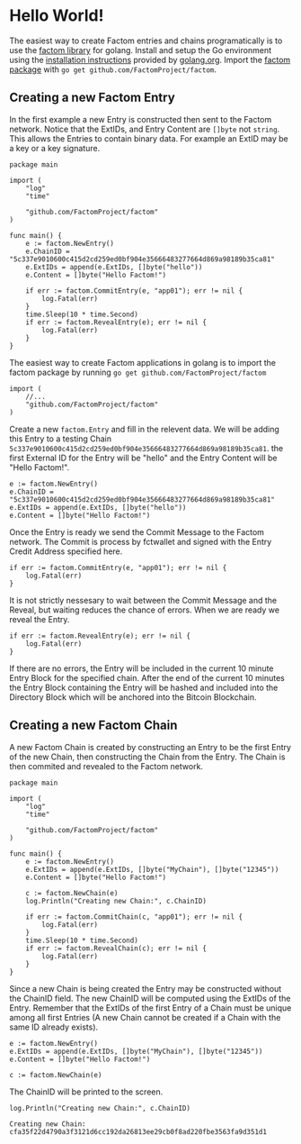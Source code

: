 Hello World!
===

The easiest way to create Factom entries and chains programatically is to use the [factom library](http://github.com/FactomProject/factom) for golang. Install and setup the Go environment using the [installation instructions](https://golang.org/doc/install) provided by [golang.org](http://golang.org). Import the [factom package](https://github.com/FactomProject/factom) with ``go get github.com/FactomProject/factom``.

Creating a new Factom Entry
---
In the first example a new Entry is constructed then sent to the Factom network. Notice that the ExtIDs, and Entry Content are ``[]byte`` not ``string``. This allows the Entries to contain binary data. For example an ExtID may be a key or a key signature.

	package main
	
	import (
		"log"
		"time"
		
		"github.com/FactomProject/factom"
	)
	
	func main() {
		e := factom.NewEntry()
		e.ChainID = "5c337e9010600c415d2cd259ed0bf904e35666483277664d869a98189b35ca81"
		e.ExtIDs = append(e.ExtIDs, []byte("hello"))
		e.Content = []byte("Hello Factom!")
		
		if err := factom.CommitEntry(e, "app01"); err != nil {
			log.Fatal(err)
		}
		time.Sleep(10 * time.Second)
		if err := factom.RevealEntry(e); err != nil {
			log.Fatal(err)
		}
	}
	
The easiest way to create Factom applications in golang is to import the factom package by running ``go get github.com/FactomProject/factom``

	import (
		//...		
		"github.com/FactomProject/factom"
	)

Create a new ``factom.Entry`` and fill in the relevent data. We will be adding this Entry to a testing Chain ``5c337e9010600c415d2cd259ed0bf904e35666483277664d869a98189b35ca81``. the first External ID for the Entry will be "hello" and the Entry Content will be "Hello Factom!".

	e := factom.NewEntry()
	e.ChainID = "5c337e9010600c415d2cd259ed0bf904e35666483277664d869a98189b35ca81"
	e.ExtIDs = append(e.ExtIDs, []byte("hello"))
	e.Content = []byte("Hello Factom!")

Once the Entry is ready we send the Commit Message to the Factom network. The Commit is process by fctwallet and signed with the Entry Credit Address specified here.

	if err := factom.CommitEntry(e, "app01"); err != nil {
		log.Fatal(err)
	}

It is not strictly nessesary to wait between the Commit Message and the Reveal, but waiting reduces the chance of errors. When we are ready we reveal the Entry.

	if err := factom.RevealEntry(e); err != nil {
		log.Fatal(err)
	}

If there are no errors, the Entry will be included in the current 10 minute Entry Block for the specified chain. After the end of the current 10 minutes the Entry Block containing the Entry will be hashed and included into the Directory Block which will be anchored into the Bitcoin Blockchain.

Creating a new Factom Chain
---
A new Factom Chain is created by constructing an Entry to be the first Entry of the new Chain, then constructing the Chain from the Entry. The Chain is then commited and revealed to the Factom network.

	package main
	
	import (
		"log"
		"time"
		
		"github.com/FactomProject/factom"
	)
	
	func main() {
		e := factom.NewEntry()
		e.ExtIDs = append(e.ExtIDs, []byte("MyChain"), []byte("12345"))
		e.Content = []byte("Hello Factom!")
		
		c := factom.NewChain(e)
		log.Println("Creating new Chain:", c.ChainID)
		
		if err := factom.CommitChain(c, "app01"); err != nil {
			log.Fatal(err)
		}
		time.Sleep(10 * time.Second)
		if err := factom.RevealChain(c); err != nil {
			log.Fatal(err)
		}
	}

Since a new Chain is being created the Entry may be constructed without the ChainID field. The new ChainID will be computed using the ExtIDs of the Entry. Remember that the ExtIDs of the first Entry of a Chain must be unique among all first Entries (A new Chain cannot be created if a Chain with the same ID already exists). 

	e := factom.NewEntry()
	e.ExtIDs = append(e.ExtIDs, []byte("MyChain"), []byte("12345"))
	e.Content = []byte("Hello Factom!")
	
	c := factom.NewChain(e)
	
The ChainID will be printed to the screen.

	log.Println("Creating new Chain:", c.ChainID)

``Creating new Chain: cfa35f22d4790a3f3121d6cc192da26813ee29cb0f8ad220fbe3563fa9d351d1``
